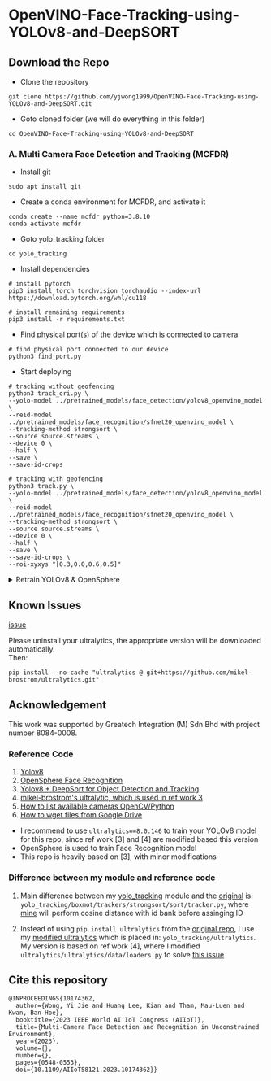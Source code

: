 # OpenVINO-Face-Tracking-using-YOLOv8-and-DeepSORT

## Download the Repo

- Clone the repository
```
git clone https://github.com/yjwong1999/OpenVINO-Face-Tracking-using-YOLOv8-and-DeepSORT.git
```

- Goto cloned folder (we will do everything in this folder)
```
cd OpenVINO-Face-Tracking-using-YOLOv8-and-DeepSORT
```

### A. Multi Camera Face Detection and Tracking (MCFDR)

- Install git
```
sudo apt install git
```

- Create a conda environment for MCFDR, and activate it
```
conda create --name mcfdr python=3.8.10
conda activate mcfdr 
```

- Goto yolo_tracking folder
```
cd yolo_tracking
```

- Install dependencies
```
# install pytorch
pip3 install torch torchvision torchaudio --index-url https://download.pytorch.org/whl/cu118

# install remaining requirements
pip3 install -r requirements.txt
```

- Find physical port(s) of the device which is connected to camera
```
# find physical port connected to our device
python3 find_port.py
```

- Start deploying
```
# tracking without geofencing
python3 track_ori.py \
--yolo-model ../pretrained_models/face_detection/yolov8_openvino_model \
--reid-model ../pretrained_models/face_recognition/sfnet20_openvino_model \
--tracking-method strongsort \
--source source.streams \
--device 0 \
--half \
--save \
--save-id-crops

# tracking with geofencing
python3 track.py \
--yolo-model ../pretrained_models/face_detection/yolov8_openvino_model \
--reid-model ../pretrained_models/face_recognition/sfnet20_openvino_model \
--tracking-method strongsort \
--source source.streams \
--device 0 \
--half \
--save \
--save-id-crops \
--roi-xyxys "[0.3,0.0,0.6,0.5]"
```

<details><summary>Retrain YOLOv8 & OpenSphere</summary>

### B. Train YOLOv8 Face Detection model -> Convert to OpenVINO
[![Open In Colab](https://colab.research.google.com/assets/colab-badge.svg)](https://colab.research.google.com/drive/1bnRcWCp1Y6Jf7l2NORiZ4pDLvgSmDmZw?usp=sharing) </br>

- Create a conda environment for YOLOv8, and activate it
```
conda create --name yolov8 python=3.8.10
conda activate yolov8 
```

- Install the dependencies
```
pip3 install jupyter
pip3 install -r requirements.txt
```

- Method 1: Jupyter notebook
```
jupyter notebook
<click the YOLOv8_Training_for_UFDD.ipynb>
<run the codes step by step>
```

- Method 2: Colab
  
Notice:
Please download the latest Jupyter Notebook (YOLOv8 Training for UFDD.ipynb.ipynb) from the provided Colab link.
```
<click the Colab link above>
<run the codes step by step>
```

### C. Train OpenSphere Face Recognition model -> Convert to OpenVINO

- Refer [Training your OpenSphere Face Recognition Model using QMUL_SurvFace or any Custom Dataset](https://github.com/yjwong1999/opensphere)

</details>


## Known Issues
[issue](https://github.com/mikel-brostrom/yolo_tracking/issues/1071#issuecomment-1684865948)

Please uninstall your ultralytics, the appropriate version will be downloaded automatically.</br>
Then:
```
pip install --no-cache "ultralytics @ git+https://github.com/mikel-brostrom/ultralytics.git"
```



## Acknowledgement
This work was supported by Greatech Integration (M) Sdn Bhd with project number 8084-0008.

### Reference Code
1. [Yolov8](https://github.com/ultralytics/ultralytics) </br>
2. [OpenSphere Face Recognition](https://github.com/ydwen/opensphere) </br>
3. [Yolov8 + DeepSort for Object Detection and Tracking](https://github.com/mikel-brostrom/yolov8_tracking) </br>
4. [mikel-brostrom's ultralytic, which is used in ref work 3](https://github.com/mikel-brostrom/ultralytics)
5. [How to list available cameras OpenCV/Python](https://stackoverflow.com/a/62639343)
6. [How to wget files from Google Drive](https://bcrf.biochem.wisc.edu/2021/02/05/download-google-drive-files-using-wget/)

- I recommend to use ```ultralytics==8.0.146``` to train your YOLOv8 model for this repo, since ref work [3] and [4] are modified based this version </br>
- OpenSphere is used to train Face Recognition model </br>
- This repo is heavily based on [3], with minor modifications </br>

### Difference between my module and reference code

1. Main difference between my [yolo_tracking](https://github.com/yjwong1999/OpenVINO-Face-Tracking-using-YOLOv8-and-DeepSORT/tree/main/yolo_tracking) module and the [original](https://github.com/mikel-brostrom/yolov8_tracking) is: ```yolo_tracking/boxmot/trackers/strongsort/sort/tracker.py```, where [mine](https://github.com/yjwong1999/OpenVINO-Face-Tracking-using-YOLOv8-and-DeepSORT/blob/main/yolo_tracking/boxmot/trackers/strongsort/sort/tracker.py) will perform cosine distance with id bank before assinging ID

2. Instead of using ```pip install ultralytics``` from the [original repo](https://github.com/ultralytics/ultralytics), I use my [modified ultralytics](https://github.com/yjwong1999/OpenVINO-Face-Tracking-using-YOLOv8-and-DeepSORT/tree/main/yolo_tracking/ultralytics) which is placed in: ```yolo_tracking/ultralytics```. My version is based on ref work [4], where I modified ```ultralytics/ultralytics/data/loaders.py``` to solve [this issue](https://github.com/ultralytics/ultralytics/issues/4493#issuecomment-1692142970)

## Cite this repository

```
@INPROCEEDINGS{10174362,
  author={Wong, Yi Jie and Huang Lee, Kian and Tham, Mau-Luen and Kwan, Ban-Hoe},
  booktitle={2023 IEEE World AI IoT Congress (AIIoT)}, 
  title={Multi-Camera Face Detection and Recognition in Unconstrained Environment}, 
  year={2023},
  volume={},
  number={},
  pages={0548-0553},
  doi={10.1109/AIIoT58121.2023.10174362}}
```

